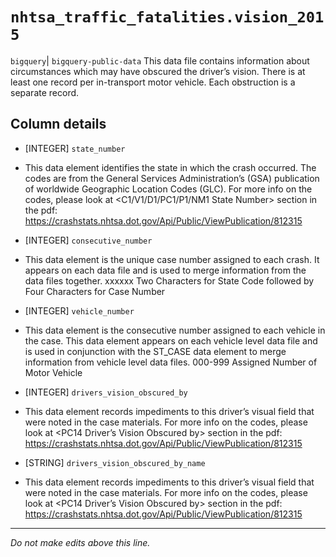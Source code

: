 # `nhtsa_traffic_fatalities.vision_2015`
`bigquery`| `bigquery-public-data`
This data file contains information about circumstances which
may have obscured the driver’s vision. There is at least one record per in-transport
motor vehicle. Each obstruction is a separate record.

## Column details
* [INTEGER]   `state_number`
 - This data element identifies the state in which the crash occurred. The codes are from the General Services Administration’s (GSA) publication of worldwide Geographic Location Codes (GLC). For more info on the codes, please look at <C1/V1/D1/PC1/P1/NM1 State Number> section in the pdf: https://crashstats.nhtsa.dot.gov/Api/Public/ViewPublication/812315
* [INTEGER]   `consecutive_number`
 - This data element is the unique case number assigned to each crash. It appears on each data file and is used to merge information from the data files together. xxxxxx Two Characters for State Code followed by Four Characters for Case Number
* [INTEGER]   `vehicle_number`
 - This data element is the consecutive number assigned to each vehicle in the case. This data element appears on each vehicle level data file and is used in conjunction with the ST_CASE data element to merge information from vehicle level data files. 000-999 Assigned Number of Motor Vehicle
* [INTEGER]   `drivers_vision_obscured_by`
 - This data element records impediments to this driver’s visual field that were noted in the case materials. For more info on the codes, please look at <PC14 Driver’s Vision Obscured by> section in the pdf: https://crashstats.nhtsa.dot.gov/Api/Public/ViewPublication/812315
* [STRING]    `drivers_vision_obscured_by_name`
 - This data element records impediments to this driver’s visual field that were noted in the case materials. For more info on the codes, please look at <PC14 Driver’s Vision Obscured by> section in the pdf: https://crashstats.nhtsa.dot.gov/Api/Public/ViewPublication/812315

-------------------------------------------------------------------------------
*Do not make edits above this line.*
